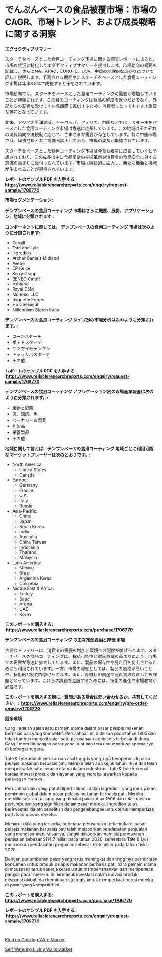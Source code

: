 <p><h1>でんぷんベースの食品被覆市場：市場のCAGR、市場トレンド、および成長戦略に関する洞察</h1></p><p><strong>エグゼクティブサマリー</strong></p>
<p><p>スターチをベースとした食用コーティング市場に関する調査レポートによると、市場の状況に特化したエグゼクティブサマリーを提供します。市場動向の概要も記載し、さらにNA、APAC、EUROPE、USA、中国の地理的な広がりについて詳しく説明します。予測される期間中にスターチをベースとした食用コーティング市場は年率8.8%で成長すると予想されています。</p><p>市場動向では、スターチをベースとした食用コーティングの需要が増加していることが特筆されます。この種のコーティングは食品の鮮度を保つだけでなく、外部からの影響を受けにくい保護膜を提供するため、消費者にとってますます重要な存在となっています。</p><p>北米、アジア太平洋地域、ヨーロッパ、アメリカ、中国などでは、スターチをベースとした食用コーティング市場は急速に成長しています。この地域はそれぞれの消費傾向や法規制に応じて、さまざまな需要が存在しています。特に中国市場では、経済成長と共に需要が拡大しており、市場の成長が期待されています。</p><p>スターチをベースとした食用コーティング市場は今後も着実に成長していくと予想されており、この成長は主に食品産業の技術革新や消費者の食品安全に対する意識の高まりに裏付けられています。市場は継続的に拡大し、新たな機会と挑戦が生まれることが期待されています。</p></p>
<p><strong>レポートのサンプル PDF を入手する: <a href="https://www.reliableresearchreports.com/enquiry/request-sample/1706770">https://www.reliableresearchreports.com/enquiry/request-sample/1706770</a></strong></p>
<p><strong>市場セグメンテーション:</strong></p>
<p><strong> デンプンベースの食用コーティング 市場はさらに概要、展開、アプリケーション、地域に分類されます :</strong></p>
<p><strong>コンポーネントに関しては、 デンプンベースの食用コーティング 市場は次のように分類されます: &nbsp;</strong></p>
<p><ul><li>Cargill</li><li>Tate and Lyle</li><li>Ingredion</li><li>Archer Daniels Midland</li><li>Avebe</li><li>CP Kelco</li><li>Kerry Group</li><li>BENEO GmbH</li><li>Ashland</li><li>Royal DSM</li><li>Monosol LLC</li><li>Roquette Freres</li><li>Flo Chemical</li><li>Millennium Starch India</li></ul></p>
<p><strong> デンプンベースの食用コーティング タイプ別の市場分析は次のように分類されます。:</strong></p>
<p><ul><li>コーンスターチ</li><li>ポテトスターチ</li><li>サツマイモデンプン</li><li>キャッサバスターチ</li><li>その他</li></ul></p>
<p><strong>レポートのサンプル PDF を入手する: &nbsp;<a href="https://www.reliableresearchreports.com/enquiry/request-sample/1706770">https://www.reliableresearchreports.com/enquiry/request-sample/1706770</a></strong></p>
<p><strong> デンプンベースの食用コーティング アプリケーション別の市場産業調査は次のように分類されます。:</strong></p>
<p><ul><li>果物と野菜</li><li>肉、鶏肉、魚</li><li>ベーカリー＆製菓</li><li>乳製品</li><li>栄養製品</li><li>その他</li></ul></p>
<p><strong>地域に関して言えば、デンプンベースの食用コーティング 地域ごとに利用可能なマーケットプレーヤーは次のとおりです。:</strong></p>
<p><ul>
    <li>
        North America:
        <ul>
            <li>United States</li>
            <li>Canada</li>
        </ul>
    </li>
    <li>
        Europe:
        <ul>
            <li>Germany</li>
            <li>France</li>
            <li>U.K.</li>
            <li>Italy</li>
            <li>Russia</li>
        </ul>
    </li>
    <li>
        Asia-Pacific:
        <ul>
            <li>China</li>
            <li>Japan</li>
            <li>South Korea</li>
            <li>India</li>
            <li>Australia</li>
            <li>China Taiwan</li>
            <li>Indonesia</li>
            <li>Thailand</li>
            <li>Malaysia</li>
        </ul>
    </li>
    <li>
        Latin America:
        <ul>
            <li>Mexico</li>
            <li>Brazil</li>
            <li>Argentina Korea</li>
            <li>Colombia</li>
        </ul>
    </li>
    <li>
        Middle East & Africa:
        <ul>
            <li>Turkey</li>
            <li>Saudi</li>
            <li>Arabia</li>
            <li>UAE</li>
            <li>Korea</li>
        </ul>
    </li>
    </ul></p>
<p><strong>このレポートを購入する: &nbsp;<a href="https://www.reliableresearchreports.com/purchase/1706770">https://www.reliableresearchreports.com/purchase/1706770</a></strong></p>
<p><strong>デンプンベースの食用コーティング の主な推進要因と障壁 市場</strong></p>
<p><p>主要なドライバーは、消費者の需要の増加と環境への配慮が挙げられます。スターチベースの食品コーティングは、持続可能性と健康意識の高まりにより、市場での需要が急速に拡大しています。また、製品の保存性や見た目を向上させるためにも利用されています。一方、市場の障壁としては、製品の価格が高いことや、技術的な制約が挙げられます。また、原材料の調達や品質管理の難しさも課題となっています。これらの課題を克服するためには、技術の進化や市場教育が必要です。</p></p>
<p><strong>このレポートを購入する前に、質問がある場合は問い合わせるか、共有してください。:&nbsp; <a href="https://www.reliableresearchreports.com/enquiry/pre-order-enquiry/1706770">https://www.reliableresearchreports.com/enquiry/pre-order-enquiry/1706770</a></strong></p>
<p><strong>競争環境</strong></p>
<p><p>Cargill adalah salah satu pemain utama dalam pasar pelapis makanan berbasis pati yang kompetitif. Perusahaan ini didirikan pada tahun 1865 dan telah tumbuh menjadi salah satu perusahaan agribisnis terbesar di dunia. Cargill memiliki pangsa pasar yang kuat dan terus memperluas operasinya di berbagai negara.</p><p>Tate & Lyle adalah perusahaan asal Inggris yang juga beroperasi di pasar pelapis makanan berbasis pati. Mereka telah ada sejak tahun 1859 dan telah menjadi salah satu pemain utama dalam industri ini. Tate & Lyle terkenal karena inovasi produk dan layanan yang mereka tawarkan kepada pelanggan mereka.</p><p>Perusahaan lain yang patut diperhatikan adalah Ingredion, yang merupakan pemimpin global dalam pasar pelapis makanan berbasis pati. Mereka memiliki sejarah panjang yang dimulai pada tahun 1906 dan telah melihat pertumbuhan yang signifikan dalam pasar mereka. Ingredion terus berinvestasi dalam penelitian dan pengembangan untuk terus memperluas portofolio produk mereka.</p><p>Menurut data yang tersedia, beberapa perusahaan terkemuka di pasar pelapis makanan berbasis pati telah melaporkan pendapatan penjualan yang mengesankan. Misalnya, Cargill dilaporkan memiliki pendapatan penjualan sebesar $114.7 miliar pada tahun 2020, sementara Tate & Lyle melaporkan pendapatan penjualan sebesar £2.8 miliar pada tahun fiskal 2020.</p><p>Dengan pertumbuhan pasar yang terus meningkat dan tingginya permintaan konsumen untuk produk pelapis makanan berbasis pati, para pemain utama di industri ini terus bekerja keras untuk mempertahankan dan memperluas pangsa pasar mereka. Ini termasuk investasi dalam inovasi produk, ekspansi global, dan kemitraan strategis untuk memperkuat posisi mereka di pasar yang kompetitif ini.</p></p>
<p><strong>このレポートを購入する: &nbsp; <a href="https://www.reliableresearchreports.com/purchase/1706770">https://www.reliableresearchreports.com/purchase/1706770</a></strong></p>
<p><strong>レポートのサンプル PDF を入手する: &nbsp;<a href="https://www.reliableresearchreports.com/enquiry/request-sample/1706770">https://www.reliableresearchreports.com/enquiry/request-sample/1706770</a></strong><strong></strong></p>
<p>&nbsp;</p>
<p><p><a href="https://github.com/Sherrillcrooksxa8i18ucf2m/Market-Research-Report-List-1/blob/main/kitchen-cooking-ware-market.md">Kitchen Cooking Ware Market</a></p><p><a href="https://summer-dogwood-3e9.notion.site/Self-Watering-Living-Walls-Market-Size-Global-Industry-Overview-Market-Segmentation-and-Forecast--3603db30b4434e4cbfb1015dcadfd0e4">Self Watering Living Walls Market</a></p></p>